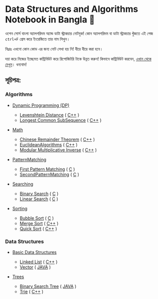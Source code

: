 # Data Structures and Algorithms Notebook in Bangla 📖

ওপেন সোর্স বাংলা অ্যালগরিদম অ্যান্ড ডাটা স্ট্রাকচার নোটবুক! কোন অ্যালগরিদম বা ডাটা স্ট্রাকচার খুঁজতে এই পেজ `ctrl+F` প্রেস করে ইংরেজিতে তার নাম লিখুন।

বিঃদ্রঃ এখনো কোন কোড এর জন্য নোট লেখা হয় নি! ধীরে ধীরে করা হবে।

দয়া করে নিজের ইচ্ছেমত কন্ট্রিবিউট করে রিপোজিটরি টাকে উন্নত করুন! কিভাবে কন্ট্রিবিউট করবেন, [এখান থেকে দেখুন](https://github.com/KhanShaheb34/Data-Structures-and-Algorithms-Notebook-Bangla/blob/master/CONTRIBUTE.md)। ধন্যবাদ!

## সূচিপত্র:

### Algorithms

- [Dynamic Programming (DP)](https://github.com/KhanShaheb34/Data-Structures-and-Algorithms-Notebook-Bangla/tree/master/Algorithms/DP)
  - [Levenshtein Distance](https://github.com/KhanShaheb34/Data-Structures-and-Algorithms-Notebook-Bangla/tree/master/Algorithms/DP/LevenshteinDistance/) ( [C++](https://github.com/KhanShaheb34/Data-Structures-and-Algorithms-Notebook-Bangla/tree/master/Algorithms/DP/LevenshteinDistance/C%2B%2B) )
  - [Longest Common SubSequence](https://github.com/KhanShaheb34/Data-Structures-and-Algorithms-Notebook-Bangla/tree/master/Algorithms/DP/LongestCommonSubSequence/) ( [C++](https://github.com/KhanShaheb34/Data-Structures-and-Algorithms-Notebook-Bangla/tree/master/Algorithms/DP/LongestCommonSubSequence/C%2B%2B) )
- [Math](https://github.com/KhanShaheb34/Data-Structures-and-Algorithms-Notebook-Bangla/tree/master/Algorithms/Maths)

  - [Chinese Remainder Theorem](https://github.com/KhanShaheb34/Data-Structures-and-Algorithms-Notebook-Bangla/tree/master/Algorithms/Maths/ChineseRemainderTheorem/) ( [C++](https://github.com/KhanShaheb34/Data-Structures-and-Algorithms-Notebook-Bangla/tree/master/Algorithms/Maths/ChineseRemainderTheorem/C%2B%2B) )
  - [EuclideanAlgorithms](https://github.com/KhanShaheb34/Data-Structures-and-Algorithms-Notebook-Bangla/tree/master/Algorithms/Maths/EuclideanAlgorithms/) ( [C++](https://github.com/KhanShaheb34/Data-Structures-and-Algorithms-Notebook-Bangla/tree/master/Algorithms/Maths/EuclideanAlgorithms/C%2B%2B) )
  - [Modular Multiplicative Inverse](https://github.com/KhanShaheb34/Data-Structures-and-Algorithms-Notebook-Bangla/tree/master/Algorithms/Maths/ModularMultiplicativeInverse/) ( [C++](https://github.com/KhanShaheb34/Data-Structures-and-Algorithms-Notebook-Bangla/tree/master/Algorithms/Maths/ModularMultiplicativeInverse/C%2B%2B) )

- [PatternMatching](https://github.com/KhanShaheb34/Data-Structures-and-Algorithms-Notebook-Bangla/tree/master/Algorithms/PatternMatching)

  - [First Pattern Matching](https://github.com/KhanShaheb34/Data-Structures-and-Algorithms-Notebook-Bangla/tree/master/Algorithms/PatternMatching/FirstPatternMatching/) ( [C](https://github.com/KhanShaheb34/Data-Structures-and-Algorithms-Notebook-Bangla/tree/master/Algorithms/PatternMatching/FirstPatternMatching/C) )
  - [SecondPatternMatching](https://github.com/KhanShaheb34/Data-Structures-and-Algorithms-Notebook-Bangla/tree/master/Algorithms/PatternMatching/SecondPatternMatching/) ( [C](https://github.com/KhanShaheb34/Data-Structures-and-Algorithms-Notebook-Bangla/tree/master/Algorithms/PatternMatching/SecondPatternMatching/C) )

- [Searching](https://github.com/KhanShaheb34/Data-Structures-and-Algorithms-Notebook-Bangla/tree/master/Algorithms/Searching)

  - [Binary Search](https://github.com/KhanShaheb34/Data-Structures-and-Algorithms-Notebook-Bangla/tree/master/Algorithms/Searching/BinarySearch/) ( [C](https://github.com/KhanShaheb34/Data-Structures-and-Algorithms-Notebook-Bangla/tree/master/Algorithms/Searching/BinarySearch/C) )
  - [Linear Search](https://github.com/KhanShaheb34/Data-Structures-and-Algorithms-Notebook-Bangla/tree/master/Algorithms/Searching/LinearSearch/) ( [C](https://github.com/KhanShaheb34/Data-Structures-and-Algorithms-Notebook-Bangla/tree/master/Algorithms/Searching/LinearSearch/C) )

- [Sorting](https://github.com/KhanShaheb34/Data-Structures-and-Algorithms-Notebook-Bangla/tree/master/Algorithms/Sorting)

  - [Bubble Sort](https://github.com/KhanShaheb34/Data-Structures-and-Algorithms-Notebook-Bangla/tree/master/Algorithms/Sorting/BubbleSort/) ( [C](https://github.com/KhanShaheb34/Data-Structures-and-Algorithms-Notebook-Bangla/tree/master/Algorithms/Sorting/BubbleSort/C) )
  - [Merge Sort](https://github.com/KhanShaheb34/Data-Structures-and-Algorithms-Notebook-Bangla/tree/master/Algorithms/Sorting/MergeSort/) ( [C++](https://github.com/KhanShaheb34/Data-Structures-and-Algorithms-Notebook-Bangla/tree/master/Algorithms/Sorting/MergeSort/C%2B%2B) )
  - [Quick Sort](https://github.com/KhanShaheb34/Data-Structures-and-Algorithms-Notebook-Bangla/tree/master/Algorithms/Sorting/QuickSort/) ( [C++](https://github.com/KhanShaheb34/Data-Structures-and-Algorithms-Notebook-Bangla/tree/master/Algorithms/Sorting/QuickSort/C%2B%2B) )

### Data Structures

- [Basic Data Structures](https://github.com/KhanShaheb34/Data-Structures-and-Algorithms-Notebook-Bangla/tree/master/DataStructures/BasicDataStructures)

  - [Linked List](https://github.com/KhanShaheb34/Data-Structures-and-Algorithms-Notebook-Bangla/tree/master/DataStructures/BasicDataStructures/LinkedList/) ( [C++](https://github.com/KhanShaheb34/Data-Structures-and-Algorithms-Notebook-Bangla/tree/master/DataStructures/BasicDataStructures/LinkedList/C%2B%2B) )
  - [Vector](https://github.com/KhanShaheb34/Data-Structures-and-Algorithms-Notebook-Bangla/tree/master/DataStructures/BasicDataStructures/Vector/) ( [JAVA](https://github.com/KhanShaheb34/Data-Structures-and-Algorithms-Notebook-Bangla/tree/master/DataStructures/BasicDataStructures/Vector/Java) )

- [Trees](https://github.com/KhanShaheb34/Data-Structures-and-Algorithms-Notebook-Bangla/tree/master/DataStructures/Trees)
  - [Binary Search Tree](https://github.com/KhanShaheb34/Data-Structures-and-Algorithms-Notebook-Bangla/tree/master/DataStructures/Trees/BinarySearchTree/) ( [JAVA](https://github.com/KhanShaheb34/Data-Structures-and-Algorithms-Notebook-Bangla/tree/master/DataStructures/Trees/BinarySearchTree/Java) )
  - [Trie](https://github.com/KhanShaheb34/Data-Structures-and-Algorithms-Notebook-Bangla/tree/master/DataStructures/Trees/Trie/) ( [C++](https://github.com/KhanShaheb34/Data-Structures-and-Algorithms-Notebook-Bangla/tree/master/DataStructures/Trees/Trie/C%2B%2B) )

